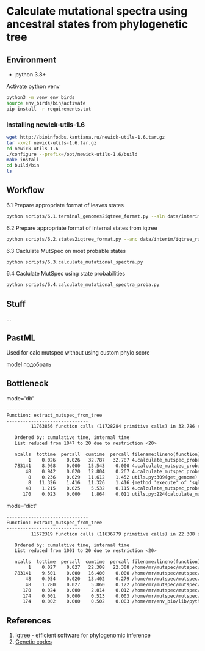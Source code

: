 # Calculate mutational spectra using ancestral states from phylogenetic tree

## Environment

- python 3.8+

Activate python venv

```bash
python3 -m venv env_birds
source env_birds/bin/activate
pip install -r requirements.txt
```

### Installing newick-utils-1.6

```bash
wget http://bioinfodbs.kantiana.ru/newick-utils-1.6.tar.gz
tar -xvzf newick-utils-1.6.tar.gz
cd newick-utils-1.6
./configure --prefix=/opt/newick-utils-1.6/build
make install
cd build/bin
ls
```

## Workflow

6.1 Prepare appropriate format of leaves states

```bash
python scripts/6.1.terminal_genomes2iqtree_format.py --aln data/interim/alignments_birds_clean_clean --scheme data/interim/scheme_birds_genes.nex --out data/interim/leaves_birds_states.tsv
```

6.2 Prepare appropriate format of internal states from iqtree

```bash
python scripts/6.2.states2iqtree_format.py --anc data/interim/iqtree_runs/brun3/anc_kg/anc_kg.state --leaves data/interim/leaves_birds_states.tsv --out data/interim/anc_kg_states_birds.tsv
```

6.3 Caclulate MutSpec on most probable states

```bash
python scripts/6.3.calculate_mutational_spectra.py
```

6.4 Caclulate MutSpec using state probabilities

```bash
python scripts/6.4.calculate_mutational_spectra_proba.py
```

## Stuff

...

## PastML

Used for calc mutspec without using custom phylo score

model подобрать

## Bottleneck

mode='db'

```txt
------------------------------
Function: extract_mutspec_from_tree
------------------------------
         11763856 function calls (11728284 primitive calls) in 32.786 seconds

   Ordered by: cumulative time, internal time
   List reduced from 1047 to 20 due to restriction <20>

   ncalls  tottime  percall  cumtime  percall filename:lineno(function)
        1    0.026    0.026   32.787   32.787 4.calculate_mutspec_proba.py:100(extract_mutspec_from_tree)
   783141    8.968    0.000   15.543    0.000 4.calculate_mutspec_proba.py:292(sample_context_fast)
       48    0.942    0.020   12.804    0.267 4.calculate_mutspec_proba.py:208(extract_mutations)
        8    0.236    0.029   11.612    1.452 utils.py:309(get_genome)
        8   11.326    1.416   11.326    1.416 {method 'execute' of 'sqlite3.Cursor' objects}
       48    1.215    0.025    5.532    0.115 4.calculate_mutspec_proba.py:264(collect_state_freqs)
      170    0.023    0.000    1.864    0.011 utils.py:224(calculate_mutspec)
```

mode='dict'

```txt
------------------------------
Function: extract_mutspec_from_tree
------------------------------
         11672319 function calls (11636779 primitive calls) in 22.308 seconds

   Ordered by: cumulative time, internal time
   List reduced from 1001 to 20 due to restriction <20>

   ncalls  tottime  percall  cumtime  percall filename:lineno(function)
        1    0.027    0.027   22.308   22.308 /home/mr/mutspec/mutspec/4.calculate_mutspec_proba.py:100(extract_mutspec_from_tree)
   783141    9.501    0.000   16.400    0.000 /home/mr/mutspec/mutspec/4.calculate_mutspec_proba.py:292(sample_context_fast)
       48    0.954    0.020   13.402    0.279 /home/mr/mutspec/mutspec/4.calculate_mutspec_proba.py:208(extract_mutations)
       48    1.280    0.027    5.860    0.122 /home/mr/mutspec/mutspec/4.calculate_mutspec_proba.py:264(collect_state_freqs)
      170    0.024    0.000    2.014    0.012 /home/mr/mutspec/mutspec/utils.py:224(calculate_mutspec)
      174    0.001    0.000    0.513    0.003 /home/mr/mutspec/mutspec/4.calculate_mutspec_proba.py:324(dump_table)
      174    0.002    0.000    0.502    0.003 /home/mr/env_bio/lib/python3.8/site-packages/pandas/core/generic.py:3388(to_csv)
```

## References

1. [Iqtree](http://www.iqtree.org/) - efficient software for phylogenomic inference
2. [Genetic codes](https://www.ncbi.nlm.nih.gov/Taxonomy/Utils/wprintgc.cgi?chapter=tgencodes#SG1)
